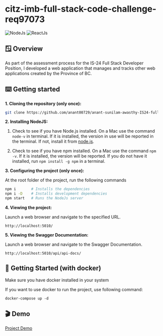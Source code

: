 # citz-imb-full-stack-code-challenge-req97073

![NodeJs](https://img.shields.io/badge/Node.js-43853D?style=for-the-badge&logo=node.js&logoColor=white)
![ReactJs](https://img.shields.io/badge/React-20232A?style=for-the-badge&logo=react&logoColor=61DAFB)

## 🪟 Overview

As part of the assessment process for the IS-24 Full Stack Developer Position, I developed a web application that manages and tracks other web applications created by the Province of BC. 

## ⌨️ Getting started

**1. Cloning the repository (only once):**

```sh
git clone https://github.com/anant00729/anant-sunilam-awasthy-IS24-full-stack-competition-req97073.git
```

**2. Installing NodeJS:**

1. Check to see if you have Node.js installed. On a Mac use the command `node-v` in terminal. If it is installed, the version in use will be reported in the terminal. If not, install it from [node.js](https://nodejs.org/en/download/package-manager/).

2. Check to see if you have npm installed. On a Mac use the command `npm -v`. If it is installed, the version will be reported. If you do not have it installed, run `npm install -g npm` in a terminal. 

**3. Configuring the project (only once):**

At the root folder of the project, run the following commands

```sh
npm i       # Installs the dependencies
npm i -D    # Installs development dependencies
npm start   # Runs the NodeJs server 
```

**4. Viewing the project:**

Launch a web browser and navigate to the specified URL.

```
http://localhost:5010/
```

**5. Viewing the Swagger Documentation:**

Launch a web browser and navigate to the Swagger Documentation.

```
http://localhost:5010/api/api-docs/
```


## 🐳 Getting Started (with docker)

Make sure you have docker installed in your system

If you want to use docker to run the project, use following command:

```
docker-compose up -d
```

## 🎬 Demo
[Project Demo](https://user-images.githubusercontent.com/20675885/228355031-2e14bc25-8498-4c4e-bf00-64485a3c0b66.webm)
